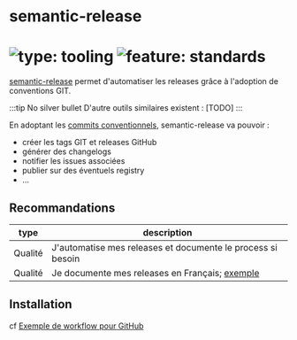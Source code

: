 # semantic-release

# ![type: tooling](https://img.shields.io/badge/type-tooling-blue) ![feature: standards](https://img.shields.io/badge/feature-standards-blue)

[semantic-release](https://semantic-release.gitbook.io/semantic-release/) permet d'automatiser les releases grâce à l'adoption de conventions GIT.

:::tip No silver bullet
D'autre outils similaires existent : [TODO]
:::

En adoptant les [commits conventionnels](https://www.conventionalcommits.org/fr/v1.0.0/), semantic-release va pouvoir :

- créer les tags GIT et releases GitHub
- générer des changelogs
- notifier les issues associées
- publier sur des éventuels registry
- ...

## Recommandations

| type    | description                                                                                                       |
| ------- | ----------------------------------------------------------------------------------------------------------------- |
| Qualité | J'automatise mes releases et documente le process si besoin                                                       |
| Qualité | Je documente mes releases en Français; [exemple](https://github.com/betagouv/mon-entreprise/releases/tag/v1.28.0) |

## Installation

cf [Exemple de workflow pour GitHub](https://github.com/betagouv/preuve-covoiturage/blob/main/.github/workflows/release.yml)
